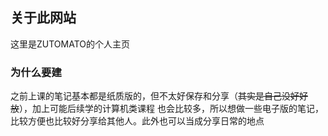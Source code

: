 ## 关于此网站
这里是ZUTOMATO的个人主页

### 为什么要建
之前上课的笔记基本都是纸质版的，但不太好保存和分享（<del>其实是自己没好好放</del>），加上可能后续学的计算机类课程
也会比较多，所以想做一些电子版的笔记，比较方便也比较好分享给其他人。此外也可以当成分享日常的地点